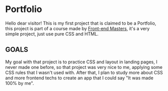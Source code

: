 # Portfolio

Hello dear visitor! This is my first project that is claimed to be a Portfolio, this project is part of a course made by <a href="https://frontendmasters.com/courses/getting-started-css/" target="_blank">Front-end Masters</a>, it's a very simple project, just use pure CSS and HTML.

## GOALS

My goal with that project is to practice CSS and layout in landing pages, I never made one before, so that project was very nice to me, applying some CSS rules that I wasn't used with. After that, I plan to study more about CSS and more frontend techs to create an app that I could say "It was made 100% by me".
